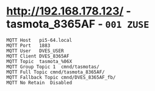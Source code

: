 # http://192.168.178.123/ - tasmota_8365AF - `001 ZUSE`
```
MQTT Host	pi5-64.local
MQTT Port	1883
MQTT User	DVES_USER
MQTT Client	DVES_8365AF
MQTT Topic	tasmota_%06X
MQTT Group Topic 1	cmnd/tasmotas/
MQTT Full Topic	cmnd/tasmota_8365AF/
MQTT Fallback Topic	cmnd/DVES_8365AF_fb/
MQTT No Retain	Disabled
```

